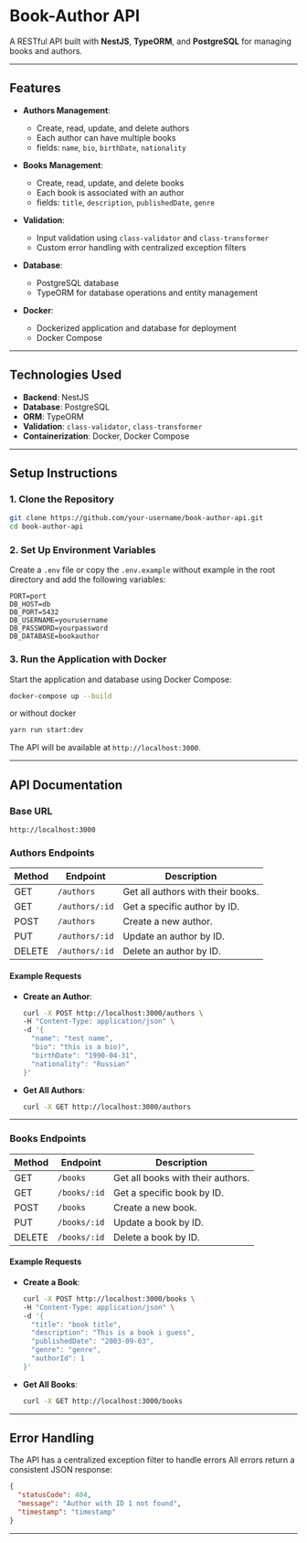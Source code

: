 # Book-Author API

A RESTful API built with **NestJS**, **TypeORM**, and **PostgreSQL** for managing books and authors.

---

## Features

- **Authors Management**:
  - Create, read, update, and delete authors
  - Each author can have multiple books
  - fields: `name`, `bio`, `birthDate`, `nationality`

- **Books Management**:
  - Create, read, update, and delete books
  - Each book is associated with an author
  - fields: `title`, `description`, `publishedDate`, `genre`

- **Validation**:
  - Input validation using `class-validator` and `class-transformer`
  - Custom error handling with centralized exception filters

- **Database**:
  - PostgreSQL database
  - TypeORM for database operations and entity management

- **Docker**:
  - Dockerized application and database for deployment
  - Docker Compose

---

## Technologies Used

- **Backend**: NestJS
- **Database**: PostgreSQL
- **ORM**: TypeORM
- **Validation**: `class-validator`, `class-transformer`
- **Containerization**: Docker, Docker Compose

---

## Setup Instructions

### 1. Clone the Repository

```bash
git clone https://github.com/your-username/book-author-api.git
cd book-author-api
```

### 2. Set Up Environment Variables

Create a `.env` file or copy the `.env.example` without example in the root directory and add the following variables:

```env
PORT=port
DB_HOST=db
DB_PORT=5432
DB_USERNAME=yourusername
DB_PASSWORD=yourpassword
DB_DATABASE=bookauthor
```

### 3. Run the Application with Docker

Start the application and database using Docker Compose:

```bash
docker-compose up --build
```
or without docker
```bash
yarn run start:dev
```

The API will be available at `http://localhost:3000`.

---

## API Documentation

### Base URL

```
http://localhost:3000
```

### Authors Endpoints

| Method | Endpoint          | Description                          |
|--------|-------------------|--------------------------------------|
| GET    | `/authors`        | Get all authors with their books.    |
| GET    | `/authors/:id`    | Get a specific author by ID.         |
| POST   | `/authors`        | Create a new author.                 |
| PUT    | `/authors/:id`    | Update an author by ID.              |
| DELETE | `/authors/:id`    | Delete an author by ID.              |

#### Example Requests

- **Create an Author**:
  ```bash
  curl -X POST http://localhost:3000/authors \
  -H "Content-Type: application/json" \
  -d '{
    "name": "test name",
    "bio": "this is a bio)",
    "birthDate": "1990-04-31",
    "nationality": "Russian"
  }'
  ```

- **Get All Authors**:
  ```bash
  curl -X GET http://localhost:3000/authors
  ```

---

### Books Endpoints

| Method | Endpoint          | Description                          |
|--------|-------------------|--------------------------------------|
| GET    | `/books`          | Get all books with their authors.    |
| GET    | `/books/:id`      | Get a specific book by ID.           |
| POST   | `/books`          | Create a new book.                   |
| PUT    | `/books/:id`      | Update a book by ID.                 |
| DELETE | `/books/:id`      | Delete a book by ID.                 |

#### Example Requests

- **Create a Book**:
  ```bash
  curl -X POST http://localhost:3000/books \
  -H "Content-Type: application/json" \
  -d '{
    "title": "book title",
    "description": "This is a book i guess",
    "publishedDate": "2003-09-03",
    "genre": "genre",
    "authorId": 1
  }'
  ```

- **Get All Books**:
  ```bash
  curl -X GET http://localhost:3000/books
  ```
---

## Error Handling

The API has a centralized exception filter to handle errors
All errors return a consistent JSON response:

```json
{
  "statusCode": 404,
  "message": "Author with ID 1 not found",
  "timestamp": "timestamp"
}
```

---